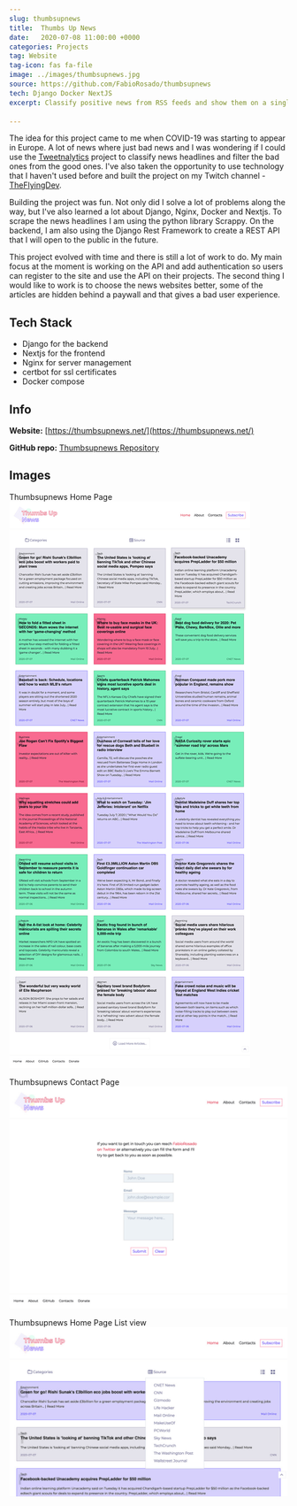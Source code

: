 ```yaml
---
slug: thumbsupnews
title:  Thumbs Up News
date:   2020-07-08 11:00:00 +0000
categories: Projects
tag: Website
tag-icon: fas fa-file
image: ../images/thumbsupnews.jpg
source: https://github.com/FabioRosado/thumbsupnews
tech: Django Docker NextJS
excerpt: Classify positive news from RSS feeds and show them on a single place. This project is hosted on DO and being served from docker and nginx.

---
```


The idea for this project came to me when COVID-19 was starting to appear in Europe. A lot of news where just bad news and I was wondering if I could use the [Tweetnalytics](https://fabiorosado.dev/tweetnalytics) project to classify news headlines and filter the bad ones from the good ones. I've also taken the opportunity to use technology that I haven't used before and built the project on my Twitch channel - [TheFlyingDev](https://twitch.tv/theflyingdev).

Building the project was fun. Not only did I solve a lot of problems along the way, but I've also learned a lot about Django, Nginx, Docker and Nextjs. To scrape the news headlines I am using the python library Scrappy. On the backend, I am also using the Django Rest Framework to create a REST API that I will open to the public in the future.

This project evolved with time and there is still a lot of work to do. My main focus at the moment is working on the API and add authentication so users can register to the site and use the API on their projects. The second thing I would like to work is to choose the news websites better, some of the articles are hidden behind a paywall and that gives a bad user experience.

## Tech Stack

- Django for the backend
- Nextjs for the frontend
- Nginx for server management
- certbot for ssl certificates
- Docker compose

## Info

**Website:** [https://thumbsupnews.net/](https://thumbsupnews.net/)

**GitHub repo:** [Thumbsupnews Repository](https://github.com/FabioRosado/thumbsupnews)

## Images

Thumbsupnews Home Page
![Thumbsupnews Home Page](../images/thumbsupnews_index.jpg)

Thumbsupnews Contact Page
![Thumbsupnews Contact Page](../images/thumbsupnews_contact.jpg)

Thumbsupnews Home Page List view
![Thumbsupnews Home Page List view](../images/thumbsupnews_list.jpg)
